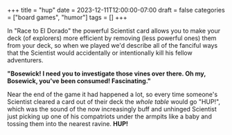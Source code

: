 +++
title = "hup"
date = 2023-12-11T12:00:00-07:00
draft = false
categories = ["board games", "humor"]
tags = []
+++

In "Race to El Dorado" the powerful Scientist card allows you to make your deck (of explorers) more efficient by removing (less powerful ones) them from your deck, so when we played we'd describe all of the fanciful ways that the Scientist would accidentally or intentionally kill his fellow adventurers.

**"Bosewick! I need you to investigate those vines over there. Oh my, Bosewick, you've been consumed! Fascinating."**

Near the end of the game it had happened a lot, so every time someone's Scientist cleared a card out of their deck the _whole table_ would go "HUP!", which was the sound of the now increasingly buff and unhinged Scientist just picking up one of his compatriots under the armpits like a baby and tossing them into the nearest ravine. **HUP!**

